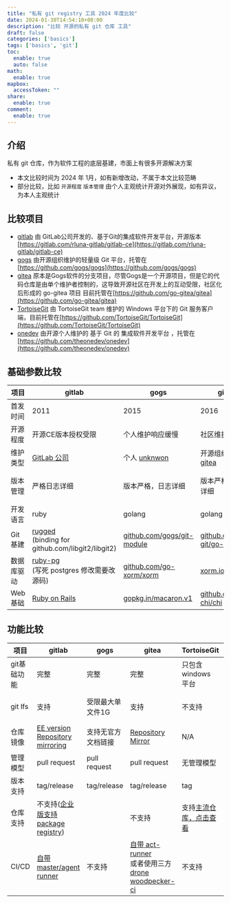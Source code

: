 ```yaml
---
title: "私有 git registry 工具 2024 年度比较"
date: 2024-01-30T14:54:10+08:00
description: "比较 开源的私有 git 仓库 工具"
draft: false
categories: ['basics']
tags: ['basics', 'git']
toc:
  enable: true
  auto: false
math:
  enable: true
mapbox:
  accessToken: ""
share:
  enable: true
comment:
  enable: true
---
```


## 介绍

私有 git 仓库，作为软件工程的底层基建，市面上有很多开源解决方案

- 本文比较时间为 2024 年 1月，如有新增改动，不属于本文比较范畴
- 部分比较，比如 `开源程度` `版本管理` 由个人主观统计开源对外展现，如有异议，为本人主观统计

## 比较项目

- [gitlab](https://about.gitlab.com/) 由 GitLab公司开发的、基于Git的集成软件开发平台，开源版本 [https://gitlab.com/rluna-gitlab/gitlab-ce](https://gitlab.com/rluna-gitlab/gitlab-ce)
- [gogs](https://gogs.io/) 由开源组织维护的轻量级 Git 平台，托管在 [https://github.com/gogs/gogs](https://github.com/gogs/gogs)
- [gitea](https://about.gitea.com/) 原本是Gogs软件的分支项目，尽管Gogs是一个开源项目，但是它的代码仓库是由单个维护者控制的，这导致开源社区在开发上的互动受限，社区化后形成的 go-gitea 项目 目前托管在[https://github.com/go-gitea/gitea](https://github.com/go-gitea/gitea)
- [TortoiseGit](https://tortoisegit.org/) 由 TortoiseGit team 维护的 Windows 平台下的 Git 服务客户端，目前托管在[https://github.com/TortoiseGit/TortoiseGit](https://github.com/TortoiseGit/TortoiseGit)
- [onedev](https://onedev.io/) 由开源个人维护的 基于 Git 的 集成软件开发平台 ，托管在 [https://github.com/theonedev/onedev](https://github.com/theonedev/onedev)

## 基础参数比较

| 项目 | gitlab  |  gogs  |  gitea | TortoiseGit | onedev |
|------|---|---|---|---|---|
| 首发时间  | 2011 | 2015 | 2016  | 2008 | 2020 |
| 开源程度  | 开源CE版本授权受限  | 个人维护响应缓慢  | 社区维护响应快  | 社区维护几乎停止  | 关闭 issues 不对外沟通  |
| 维护类型   | [GitLab 公司](https://docs.gitlab.com/)  | 个人 [unknwon](https://github.com/unknwon) | 开源组织 [go-gitea](https://github.com/go-gitea)  | [TortoiseGit team](https://github.com/TortoiseGit/) | 个人 [robinshine](https://github.com/robinshine) |
| 版本管理  | 严格日志详细 | 版本严格，日志详细  | 版本严格，日志详细  | 文档日志详细，无改动跟踪 | 版本变更大，全是MAJOR改动，且无改动跟踪 |
| 开发语言  | ruby  | golang  | golang  | C++  | java |
| Git 基建  | [rugged](https://github.com/libgit2/rugged)<br/>(binding for github.com/libgit2/libgit2) | [github.com/gogs/git-module](https://github.com/gogs/git-module)  | [github.com/go-git/go-git](https://github.com/go-git/go-git)  |  [github.com/libgit2/libgit2](https://github.com/libgit2/libgit2) | [org.eclipse.jgit](https://github.com/eclipse-mirrors/org.eclipse.jgit) |
| 数据库驱动  | [ruby-pg](https://github.com/ged/ruby-pg)<br/>(写死 postgres 修改需要改源码)  | [github.com/go-xorm/xorm](https://github.com/go-xorm/xorm) | [xorm.io/xorm](https://gitea.com/xorm/xorm)  |  N/A | [org.hibernate](https://github.com/hibernate) |
| Web 基础 | [Ruby on Rails](https://github.com/rails/rails) | [gopkg.in/macaron.v1](https://github.com/go-macaron/macaron) | [github.com/go-chi/chi](https://github.com/go-chi/chi) | N/A | [org.apache.wicket](https://github.com/wicketstuff/core) |

## 功能比较

| 项目 | gitlab  | gogs  |  gitea | TortoiseGit | onedev |
|------|---|---|---|---|---|
| git基础功能  | 完整  | 完整  | 完整  | 只包含 windows 平台  | 完整  |
| git lfs  | 支持  | 受限最大单文件1G  | 支持  | 不支持  | [受限支持，不推荐使用git lfs](https://docs.onedev.io/tutorials/code/sync-guide#setup)  |
| 仓库镜像  | [EE version Repository mirroring](https://docs.gitlab.com/ee/user/project/repository/mirror/)  |  支持无官方文档链接 | [Repository Mirror](https://docs.gitea.com/usage/repo-mirror)  |  N/A | [OneDev 7.1+](https://docs.onedev.io/tutorials/code/repo-mirror) |
| 管理模型  | pull request  | pull request  | pull request  | 无管理模型  | pull request  |
| 版本支持  | tag/release  | tag/release  | tag/release  |  tag | tag/release  |
| 仓库支持  | 不支持([企业版支持 package registry](https://docs.gitlab.com/ee/user/packages/package_registry/))  |  | 不支持 | 支持[主流仓库，点击查看](https://docs.gitea.com/usage/packages/overview)  |  不支持  | 支持[部分仓库，点击查看](https://docs.onedev.io/category/packages)
| CI/CD  | [自带 master/agent runner](https://docs.gitlab.com/runner/)   | 不支持  | [自带 act-runner](https://docs.gitea.com/usage/actions/act-runner)<br/>或者使用三方<br/>[drone](https://drone.io/)<br/>[woodpecker-ci](https://woodpecker-ci.org/)   | 不支持 | [自带 master/agent 模式 ](https://docs.onedev.io/category/cicd)  |

